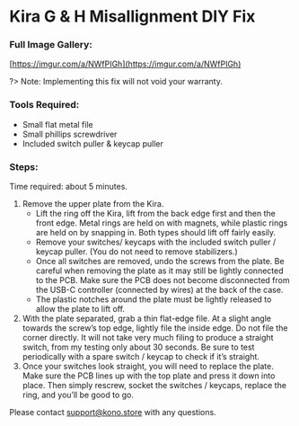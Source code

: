 # Kira G & H Misallignment DIY Fix

### Full Image Gallery:

[https://imgur.com/a/NWfPIGh](https://imgur.com/a/NWfPIGh)

?> Note: Implementing this fix will not void your warranty.

### Tools Required:
 - Small flat metal file
 - Small phillips screwdriver
 - Included switch puller & keycap puller

### Steps:

Time required: about 5 minutes.

1. Remove the upper plate from the Kira. 
    - Lift the ring off the Kira, lift from the back edge first and then the front edge. Metal rings are held on with magnets, while plastic rings are held on by snapping in. Both types should lift off fairly easily.
    - Remove your switches/ keycaps with the included switch puller / keycap puller. (You do not need to remove stabilizers.)
    - Once all switches are removed, undo the screws from the plate. Be careful when removing the plate as it may still be lightly connected to the PCB. Make sure the PCB does not become disconnected from the USB-C controller (connected by wires) at the back of the case.
    - The plastic notches around the plate must be lightly released to allow the plate to lift off.
2. With the plate separated, grab a thin flat-edge file. At a slight angle towards the screw’s top edge, lightly file the inside edge. Do not file the corner directly. It will not take very much filing to produce a straight switch, from my testing only about 30 seconds. Be sure to test periodically with a spare switch / keycap to check if it’s straight.
3. Once your switches look straight, you will need to replace the plate. Make sure the PCB lines up with the top plate and press it down into place. Then simply rescrew, socket the switches / keycaps, replace the ring, and you’ll be good to go.

Please contact support@kono.store with any questions.

